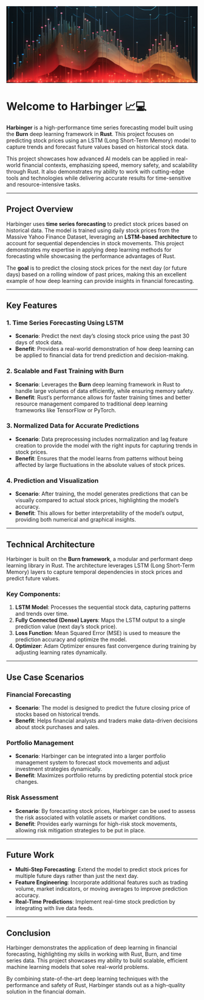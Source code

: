 <img src="assets/forecast.png" alt="Stock Prediction Image"/>

# Welcome to Harbinger 📈💻

**Harbinger** is a high-performance time series forecasting model built using the **Burn** deep learning framework in **Rust**. This project focuses on predicting stock prices using an LSTM (Long Short-Term Memory) model to capture trends and forecast future values based on historical stock data.

This project showcases how advanced AI models can be applied in real-world financial contexts, emphasizing speed, memory safety, and scalability through Rust. It also demonstrates my ability to work with cutting-edge tools and technologies while delivering accurate results for time-sensitive and resource-intensive tasks.

---

## Project Overview

Harbinger uses **time series forecasting** to predict stock prices based on historical data. The model is trained using daily stock prices from the Massive Yahoo Finance Dataset, leveraging an **LSTM-based architecture** to account for sequential dependencies in stock movements. This project demonstrates my expertise in applying deep learning methods for forecasting while showcasing the performance advantages of Rust.

The **goal** is to predict the closing stock prices for the next day (or future days) based on a rolling window of past prices, making this an excellent example of how deep learning can provide insights in financial forecasting.

---

## Key Features

### 1. **Time Series Forecasting Using LSTM**
   - **Scenario**: Predict the next day’s closing stock price using the past 30 days of stock data.
   - **Benefit**: Provides a real-world demonstration of how deep learning can be applied to financial data for trend prediction and decision-making.

### 2. **Scalable and Fast Training with Burn**
   - **Scenario**: Leverages the **Burn** deep learning framework in Rust to handle large volumes of data efficiently, while ensuring memory safety.
   - **Benefit**: Rust’s performance allows for faster training times and better resource management compared to traditional deep learning frameworks like TensorFlow or PyTorch.

### 3. **Normalized Data for Accurate Predictions**
   - **Scenario**: Data preprocessing includes normalization and lag feature creation to provide the model with the right inputs for capturing trends in stock prices.
   - **Benefit**: Ensures that the model learns from patterns without being affected by large fluctuations in the absolute values of stock prices.

### 4. **Prediction and Visualization**
   - **Scenario**: After training, the model generates predictions that can be visually compared to actual stock prices, highlighting the model’s accuracy.
   - **Benefit**: This allows for better interpretability of the model’s output, providing both numerical and graphical insights.

---

## Technical Architecture

Harbinger is built on the **Burn framework**, a modular and performant deep learning library in Rust. The architecture leverages LSTM (Long Short-Term Memory) layers to capture temporal dependencies in stock prices and predict future values.

### Key Components:
1. **LSTM Model**: Processes the sequential stock data, capturing patterns and trends over time.
2. **Fully Connected (Dense) Layers**: Maps the LSTM output to a single prediction value (next day’s stock price).
3. **Loss Function**: Mean Squared Error (MSE) is used to measure the prediction accuracy and optimize the model.
4. **Optimizer**: Adam Optimizer ensures fast convergence during training by adjusting learning rates dynamically.

---

## Use Case Scenarios

### **Financial Forecasting**
   - **Scenario**: The model is designed to predict the future closing price of stocks based on historical trends.
   - **Benefit**: Helps financial analysts and traders make data-driven decisions about stock purchases and sales.

### **Portfolio Management**
   - **Scenario**: Harbinger can be integrated into a larger portfolio management system to forecast stock movements and adjust investment strategies dynamically.
   - **Benefit**: Maximizes portfolio returns by predicting potential stock price changes.

### **Risk Assessment**
   - **Scenario**: By forecasting stock prices, Harbinger can be used to assess the risk associated with volatile assets or market conditions.
   - **Benefit**: Provides early warnings for high-risk stock movements, allowing risk mitigation strategies to be put in place.

---

## Future Work

- **Multi-Step Forecasting**: Extend the model to predict stock prices for multiple future days rather than just the next day.
- **Feature Engineering**: Incorporate additional features such as trading volume, market indicators, or moving averages to improve prediction accuracy.
- **Real-Time Predictions**: Implement real-time stock prediction by integrating with live data feeds.

---

## Conclusion

Harbinger demonstrates the application of deep learning in financial forecasting, highlighting my skills in working with Rust, Burn, and time series data. This project showcases my ability to build scalable, efficient machine learning models that solve real-world problems.

By combining state-of-the-art deep learning techniques with the performance and safety of Rust, Harbinger stands out as a high-quality solution in the financial domain.

